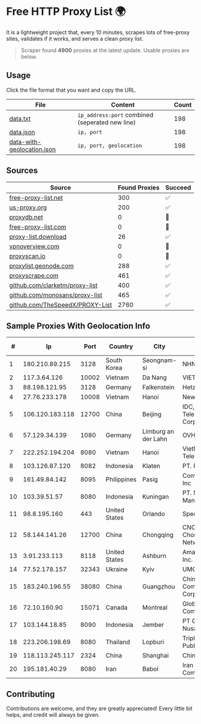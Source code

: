 
# Free HTTP Proxy List 🌍

It is a lightweight project that, every 10 minutes, scrapes lots of free-proxy sites, validates if it works, and serves a clean proxy list.


> Scraper found **4900** proxies at the latest update. Usable proxies are below.

## Usage

Click the file format that you want and copy the URL.


|File|Content|Count|
|----|-------|-----|
|[data.txt](https://raw.githubusercontent.com/themiralay/Proxy-List-World/master/data.txt)|`ip_address:port` combined (seperated new line)|198|
|[data.json](https://raw.githubusercontent.com/themiralay/Proxy-List-World/master/data.json)|`ip, port`|198|
|[data-with-geolocation.json](https://raw.githubusercontent.com/themiralay/Proxy-List-World/master/data-with-geolocation.json)|`ip, port, geolocation`|198|

## Sources

|Source|Found Proxies|Succeed|
|------|-------------|-------|
|[free-proxy-list.net](https://free-proxy-list.net)|300|✅|
|[us-proxy.org](https://www.us-proxy.org)|200|✅|
|[proxydb.net](http://proxydb.net)|0|🚫|
|[free-proxy-list.com](https://free-proxy-list.com/?page=&port=&type%5B%5D=http&type%5B%5D=https&up_time=0&search=Search)|0|🚫|
|[proxy-list.download](https://www.proxy-list.download/HTTP)|26|✅|
|[vpnoverview.com](https://vpnoverview.com/privacy/anonymous-browsing/free-proxy-servers)|0|🚫|
|[proxyscan.io](https://www.proxyscan.io)|0|🚫|
|[proxylist.geonode.com](https://proxylist.geonode.com/api/proxy-list?limit=300&page=1&sort_by=lastChecked&sort_type=desc&protocols=http,https)|288|✅|
|[proxyscrape.com](https://api.proxyscrape.com/v2/?request=displayproxies&protocol=http&timeout=10000&country=all&ssl=all&anonymity=all)|461|✅|
|[github.com/clarketm/proxy-list](https://raw.githubusercontent.com/clarketm/proxy-list/master/proxy-list-raw.txt)|400|✅|
|[github.com/monosans/proxy-list](https://raw.githubusercontent.com/monosans/proxy-list/main/proxies/http.txt)|465|✅|
|[github.com/TheSpeedX/PROXY-List](https://raw.githubusercontent.com/TheSpeedX/PROXY-List/master/http.txt)|2760|✅|


## Sample Proxies With Geolocation Info

|#|Ip|Port|Country|City|Internet Service Provider|
|-|--|----|-------|----|-------------------------|
|1|180.210.89.215|3128|South Korea|Seongnam-si|NHNCLOUD|
|2|117.3.64.126|10002|Vietnam|Da Nang|VIETTEL|
|3|88.198.121.95|3128|Germany|Falkenstein|Hetzner Online GmbH|
|4|27.76.233.178|10008|Vietnam|Hanoi|Newass2011xDSLHCMC|
|5|106.120.183.118|12700|China|Beijing|IDC, China Telecommunications Corporation|
|6|57.129.34.139|1080|Germany|Limburg an der Lahn|OVH SAS|
|7|222.252.194.204|8080|Vietnam|Hanoi|VietNam Post and Telecom Corporation|
|8|103.126.87.120|8082|Indonesia|Klaten|PT. Rasi Bintang Perkasa|
|9|161.49.84.142|8095|Philippines|Pasig|Converge ICT Solution Inc|
|10|103.39.51.57|8080|Indonesia|Kuningan|PT. Mega Mentari Mandiri|
|11|98.8.195.160|443|United States|Orlando|Spectrum|
|12|58.144.141.26|12700|China|Chongqing|CNC Group CHINA169 Chongqing Province Network|
|13|3.91.233.113|8118|United States|Ashburn|Amazon Technologies Inc.|
|14|77.52.178.157|32343|Ukraine|Kyiv|UMC|
|15|183.240.196.55|38080|China|Guangzhou|China Mobile Communications Corporation|
|16|72.10.160.90|15071|Canada|Montreal|GloboTech Communications|
|17|103.144.18.85|8090|Indonesia|Jember|PT Gasatek Bintang Nusantara|
|18|223.206.198.69|8080|Thailand|Lopburi|Triple T Broadband Public Company Limited|
|19|118.113.245.117|2324|China|Shanghai|Chinanet|
|20|195.181.40.29|8080|Iran|Babol|Iran Telecommunication Company PJS|



## Contributing

Contributions are welcome, and they are greatly appreciated! Every
little bit helps, and credit will always be given.

